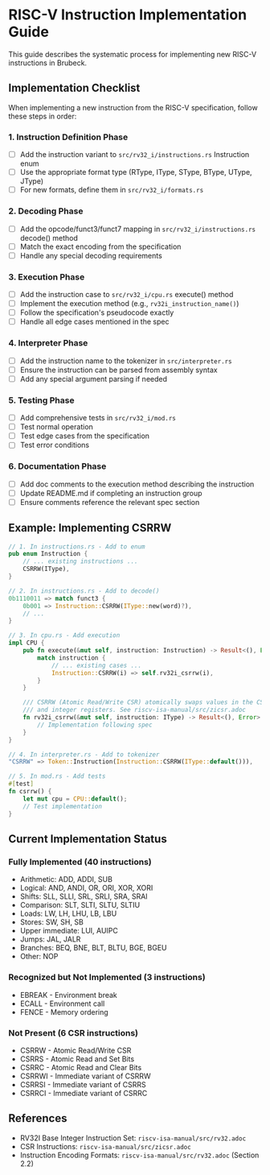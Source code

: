 # RISC-V Instruction Implementation Guide

This guide describes the systematic process for implementing new RISC-V instructions in Brubeck.

## Implementation Checklist

When implementing a new instruction from the RISC-V specification, follow these steps in order:

### 1. Instruction Definition Phase
- [ ] Add the instruction variant to `src/rv32_i/instructions.rs` Instruction enum
- [ ] Use the appropriate format type (RType, IType, SType, BType, UType, JType)
- [ ] For new formats, define them in `src/rv32_i/formats.rs`

### 2. Decoding Phase
- [ ] Add the opcode/funct3/funct7 mapping in `src/rv32_i/instructions.rs` decode() method
- [ ] Match the exact encoding from the specification
- [ ] Handle any special decoding requirements

### 3. Execution Phase
- [ ] Add the instruction case to `src/rv32_i/cpu.rs` execute() method
- [ ] Implement the execution method (e.g., `rv32i_instruction_name()`)
- [ ] Follow the specification's pseudocode exactly
- [ ] Handle all edge cases mentioned in the spec

### 4. Interpreter Phase
- [ ] Add the instruction name to the tokenizer in `src/interpreter.rs`
- [ ] Ensure the instruction can be parsed from assembly syntax
- [ ] Add any special argument parsing if needed

### 5. Testing Phase
- [ ] Add comprehensive tests in `src/rv32_i/mod.rs`
- [ ] Test normal operation
- [ ] Test edge cases from the specification
- [ ] Test error conditions

### 6. Documentation Phase
- [ ] Add doc comments to the execution method describing the instruction
- [ ] Update README.md if completing an instruction group
- [ ] Ensure comments reference the relevant spec section

## Example: Implementing CSRRW

```rust
// 1. In instructions.rs - Add to enum
pub enum Instruction {
    // ... existing instructions ...
    CSRRW(IType),
}

// 2. In instructions.rs - Add to decode()
0b1110011 => match funct3 {
    0b001 => Instruction::CSRRW(IType::new(word)?),
    // ...
}

// 3. In cpu.rs - Add execution
impl CPU {
    pub fn execute(&mut self, instruction: Instruction) -> Result<(), Error> {
        match instruction {
            // ... existing cases ...
            Instruction::CSRRW(i) => self.rv32i_csrrw(i),
        }
    }

    /// CSRRW (Atomic Read/Write CSR) atomically swaps values in the CSRs 
    /// and integer registers. See riscv-isa-manual/src/zicsr.adoc
    fn rv32i_csrrw(&mut self, instruction: IType) -> Result<(), Error> {
        // Implementation following spec
    }
}

// 4. In interpreter.rs - Add to tokenizer
"CSRRW" => Token::Instruction(Instruction::CSRRW(IType::default())),

// 5. In mod.rs - Add tests
#[test]
fn csrrw() {
    let mut cpu = CPU::default();
    // Test implementation
}
```

## Current Implementation Status

### Fully Implemented (40 instructions)
- Arithmetic: ADD, ADDI, SUB
- Logical: AND, ANDI, OR, ORI, XOR, XORI
- Shifts: SLL, SLLI, SRL, SRLI, SRA, SRAI
- Comparison: SLT, SLTI, SLTU, SLTIU
- Loads: LW, LH, LHU, LB, LBU
- Stores: SW, SH, SB
- Upper immediate: LUI, AUIPC
- Jumps: JAL, JALR
- Branches: BEQ, BNE, BLT, BLTU, BGE, BGEU
- Other: NOP

### Recognized but Not Implemented (3 instructions)
- EBREAK - Environment break
- ECALL - Environment call
- FENCE - Memory ordering

### Not Present (6 CSR instructions)
- CSRRW - Atomic Read/Write CSR
- CSRRS - Atomic Read and Set Bits
- CSRRC - Atomic Read and Clear Bits
- CSRRWI - Immediate variant of CSRRW
- CSRRSI - Immediate variant of CSRRS
- CSRRCI - Immediate variant of CSRRC

## References
- RV32I Base Integer Instruction Set: `riscv-isa-manual/src/rv32.adoc`
- CSR Instructions: `riscv-isa-manual/src/zicsr.adoc`
- Instruction Encoding Formats: `riscv-isa-manual/src/rv32.adoc` (Section 2.2)
